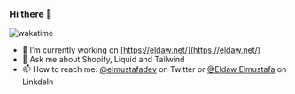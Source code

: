 ### Hi there 👋

![wakatime](https://wakatime.com/badge/user/9e273bd7-23de-4ce4-a7ee-772ead824d1d.svg)


- 🔭 I’m currently working on [https://eldaw.net/](https://eldaw.net/)
- 💬 Ask me about Shopify, Liquid and Tailwind
- 📫 How to reach me: [@elmustafadev](https://twitter.com/ElmustafaDev) on Twitter or [@Eldaw Elmustafa](https://www.linkedin.com/in/elmustafa-eldaw/) on LinkdeIn
<!---
eldaaaw/eldaaaw is a ✨ special ✨ repository because its `README.md` (this file) appears on your GitHub profile.
You can click the Preview link to take a look at your changes.
--->
